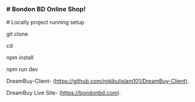 <h3># Bondon BD Online Shop!</h3>

<p># Locally project running setup</p>

git clone <repository-url>

cd <project-directory>

npm install

npm run dev

DreamBuy-Client- (https://github.com/rokibulislam101/DreamBuy-Client),

DreamBuy Live Site- (https://bondonbd.com).
